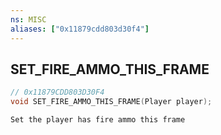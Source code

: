 ```yaml
---
ns: MISC
aliases: ["0x11879cdd803d30f4"]
---
```

## SET_FIRE_AMMO_THIS_FRAME

```c
// 0x11879CDD803D30F4
void SET_FIRE_AMMO_THIS_FRAME(Player player);
```

```
Set the player has fire ammo this frame
```
